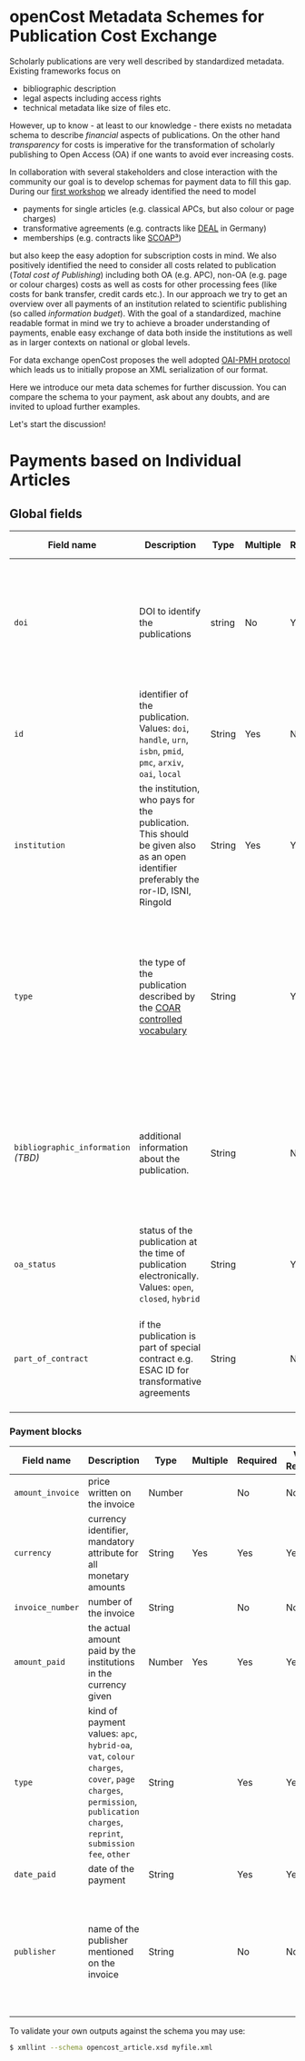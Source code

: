 ﻿# openCost Metadata Schemes for Publication Cost Exchange

Scholarly publications are very well described by standardized metadata.
Existing frameworks focus on 

- bibliographic description
- legal aspects including access rights
- technical metadata like size of files etc.

However, up to know - at least to our knowledge - there exists no metadata
schema to describe _financial_ aspects of publications. On the other hand
_transparency_ for costs is imperative for the transformation of scholarly
publishing to Open Access (OA) if one wants to avoid ever increasing costs.

In collaboration with several stakeholders and close interaction with the
community our goal is to develop schemas for payment data to fill this gap.
During our [first workshop](https://indico.desy.de/event/35620) we already
identified the need to model 

- payments for single articles (e.g. classical APCs, but also colour or page
  charges)
- transformative agreements (e.g. contracts like [DEAL](https://www.projekt-deal.de/about-deal/) in Germany)
- memberships (e.g. contracts like [SCOAP³](https://scoap3.org/))

but also keep the easy adoption for subscription costs in mind. We also
positively identified the need to consider all costs related to publication (_Total cost of
Publishing_) including both OA (e.g. APC), non-OA (e.g. page or colour charges)
costs as well as costs for other processing fees (like costs for bank transfer,
credit cards etc.). In our approach we try to get an overview over all payments
of an institution related to scientific publishing (so called _information
budget_). With the goal of a standardized, machine readable format in mind we
try to achieve a broader understanding of payments, enable easy exchange of data
both inside the institutions as well as in larger contexts on national or global
levels.

For data exchange openCost proposes the well adopted
[OAI-PMH protocol](https://www.openarchives.org/pmh/) which leads us to
initially propose an XML serialization of our format.

Here we  introduce our meta data schemes for further discussion. You can compare
the schema to your payment, ask about any doubts, and are invited to upload
further examples.

Let's start the discussion!

# Payments based on Individual Articles

## Global fields

| **Field name**                      | **Description**                                                                                                                       | **Type** | **Multiple** | **Required** | **Value Required** | **Remarks**                                                                                                                                                                          |
|-------------------------------------|---------------------------------------------------------------------------------------------------------------------------------------|----------|--------------|--------------|--------------------|--------------------------------------------------------------------------------------------------------------------------------------------------------------------------------------|
| `doi`                               | DOI to identify the publications                                                                                                      | string   | No           | Yes          | No                 | Preferably the DOI mentioned on the publication (Version of record). If no identifier exist, it has to be an empty field.                                                            |
| `id`                                | identifier of the publication. Values: `doi`, `handle`, `urn`, `isbn`, `pmid`,  `pmc`, `arxiv`, `oai`, `local`                        | String   | Yes          | No           | No                 | Specified if PID, Name or anything else                                                                                                                                              |
| `institution`                       | the institution, who pays for the  publication. This should be given also as  an open identifier preferably the ror-ID, ISNI, Ringold | String   | Yes          | Yes          | Yes                |                                                                                                                                                                                      |
| `type`                              | the type of the publication described by the [COAR controlled vocabulary](https://vocabularies.coar-repositories.org/resource_types/) | String   |              | Yes          | Yes                | This field explains the type of the publication, how the reporting institutions categorize it. Maybe this will differ from the type mentioned by  publisher, databases or elsewhere. |
| `bibliographic_information` *(TBD)* | additional information about the publication.                                                                                         | String   |              | No/Yes       | No                 | This field is mandatory if no identifier exists, otherwise it is optional. Could be structured as DC or (better) Datacite, no final decision made yet.                               |
| `oa_status`                         | status of the publication at the time of publication electronically. Values: `open`, `closed`, `hybrid`                               | String   |              | Yes          | Yes                |                                                                                                                                                                                      |
| `part_of_contract`                  | if the publication is part of special contract e.g. ESAC ID for transformative agreements                                             | String   |              | No           | No                 | e.g. a transformative agreement, a membership, central invoicing, community publication models etc.                                                                                  |


### Payment blocks

| **Field name**   | **Description**                                                                                                                                                         | **Type** | **Multiple** | **Required** | **Value Required** | **Remarks**                                                                                 |
|------------------|-------------------------------------------------------------------------------------------------------------------------------------------------------------------------|----------|--------------|--------------|--------------------|---------------------------------------------------------------------------------------------|
| `amount_invoice` | price written on the invoice                                                                                                                                            | Number   |              | No           | No                 | float                                                                                       |
| `currency`       | currency identifier, mandatory attribute for all monetary amounts                                                                                                       | String   | Yes          | Yes          | Yes                | A three-letter, uppercase string (`EUR`, `USD` etc)                                         |
| `invoice_number` | number of the invoice                                                                                                                                                   | String   |              | No           | No                 |                                                                                             |
| `amount_paid`    | the actual amount paid by the institutions in the currency given                                                                                                        | Number   | Yes          | Yes          | Yes                | One entry for each payment                                                                  |
| `type`           | kind of payment values: `apc`, `hybrid-oa`, `vat`, `colour charges`, `cover`, `page charges`, `permission`, `publication charges`, `reprint`, `submission fee`, `other` | String   |              | Yes          | Yes                | controlled vocabulary                                                                       |
| `date_paid`      | date of the payment                                                                                                                                                     | String   |              | Yes          | Yes                | `YYYY-MM-DD`                                                                                |
| `publisher`      | name of the publisher mentioned on the invoice                                                                                                                          | String   |              | No           | No                 | might not be the actual publisher, but also e.g. a service provider from an other publisher |

To validate your own outputs against the schema you may use:

```bash
$ xmllint --schema opencost_article.xsd myfile.xml
```

<!-- vim: spell spelllang=en_gb bomb tw=0
-->

